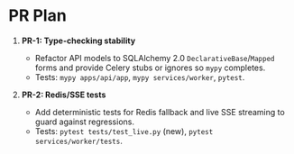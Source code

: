 # PR Plan

1. **PR-1: Type-checking stability**
   - Refactor API models to SQLAlchemy 2.0 `DeclarativeBase`/`Mapped` forms and provide Celery stubs or ignores so `mypy` completes.
   - Tests: `mypy apps/api/app`, `mypy services/worker`, `pytest`.

2. **PR-2: Redis/SSE tests**
   - Add deterministic tests for Redis fallback and live SSE streaming to guard against regressions.
   - Tests: `pytest tests/test_live.py` (new), `pytest services/worker/tests`.
